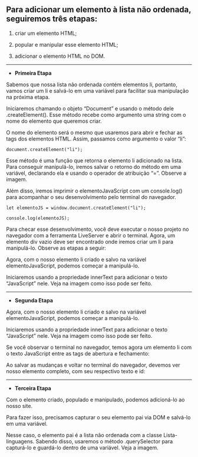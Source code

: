 
## Para adicionar um elemento à lista não ordenada, seguiremos três etapas:

1. criar um elemento HTML;

2. popular e manipular esse elemento HTML;

3. adicionar o elemento HTML no DOM.

________________________________________________________________________

<ul>
<li> <strong> Primeira Etapa </strong> </li>
</ul>

Sabemos que nossa lista não ordenada contém elementos li, portanto, vamos criar um li e salvá-lo em uma variável para facilitar sua manipulação na próxima etapa.

Iniciaremos chamando o objeto “Document” e usando o método dele .createElement(). Esse método recebe como argumento uma string com o nome do elemento que queremos criar.

O nome do elemento será o mesmo que usaremos para abrir e fechar as tags dos elementos HTML. Assim, passamos como argumento o valor “li”:

`document.createElement("li");`

Esse método é uma função que retorna o elemento li adicionado na lista. Para conseguir manipulá-lo, iremos salvar o retorno do método em uma variável, declarando ela e usando o operador de atribuição “=”. Observe a imagem.

Além disso, iremos imprimir o elementoJavaScript com um console.log() para acompanhar o seu desenvolvimento pelo terminal do navegador.

`let elementoJS = window.document.createElement("li");`

`console.log(elementoJS);`

Para checar esse desenvolvimento, você deve executar o nosso projeto no navegador com a ferramenta LiveServer e abrir o terminal. Agora, um elemento div vazio deve ser encontrado onde iremos criar um li para manipulá-lo. Observe as etapas a seguir:

Agora, com o nosso elemento li criado e salvo na variável elementoJavaScript, podemos começar a manipulá-lo.

Iniciaremos usando a propriedade innerText para adicionar o texto “JavaScript” nele. Veja na imagem como isso pode ser feito.

_________________________________________________________________________
<ul>
<li> <strong> Segunda Etapa </strong> </li>
</ul>
Agora, com o nosso elemento li criado e salvo na variável elementoJavaScript, podemos começar a manipulá-lo.

Iniciaremos usando a propriedade innerText para adicionar o texto “JavaScript” nele. Veja na imagem como isso pode ser feito.

Se você observar o terminal no navegador, temos agora um elemento li com o texto JavaScript entre as tags de abertura e fechamento:

Ao salvar as mudanças e voltar no terminal do navegador, devemos ver nosso elemento completo, com seu respectivo texto e id:

_________________________________________________________________________
<ul>
<li> <strong> Terceira Etapa </strong> </li>
</ul>

Com o elemento criado, populado e manipulado, podemos adicioná-lo ao nosso site.

Para fazer isso, precisamos capturar o seu elemento pai via DOM e salvá-lo em uma variável.

Nesse caso, o elemento pai é a lista não ordenada com a classe Lista-linguagens. Sabendo disso, usaremos o método .querySelector para capturá-lo e guardá-lo dentro de uma variável. Veja a imagem.